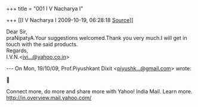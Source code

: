 +++
title = "001 I V Nacharya I"

+++
[[I V Nacharya I	2009-10-19, 06:28:18 [Source](https://groups.google.com/g/bvparishat/c/lBjrCaugQ7o)]]



Dear Sir,  
praNipatyA.Your suggestions welcomed.Thank you very much.I will get in touch with the said products.  
Regards,  
I.V.N.\<[ivi...@yahoo.co.in]()\>  
  
--- On Mon, 19/10/09, Prof.Piyushkant Dixit \<[piyushk...@gmail.com]()\> wrote:  



Connect more, do more and share more with Yahoo! India Mail. Learn more. <http://in.overview.mail.yahoo.com/>  
  

